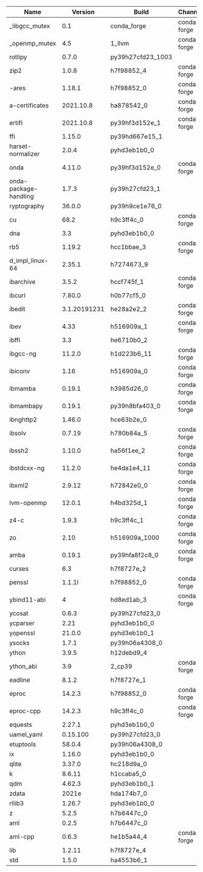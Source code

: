 | Name | Version | Build | Channel |
| --- | --- | --- | --- |
| _libgcc_mutex | 0.1 | conda_forge | conda-forge |
| _openmp_mutex | 4.5 | 1_llvm | conda-forge |
| rotlipy | 0.7.0 | py39h27cfd23_1003 |
| zip2 | 1.0.8 | h7f98852_4 | conda-forge |
| -ares | 1.18.1 | h7f98852_0 | conda-forge |
| a-certificates | 2021.10.8 | ha878542_0 | conda-forge |
| ertifi | 2021.10.8 | py39hf3d152e_1 | conda-forge |
| ffi | 1.15.0 | py39hd667e15_1 |
| harset-normalizer | 2.0.4 | pyhd3eb1b0_0 |
| onda | 4.11.0 | py39hf3d152e_0 | conda-forge |
| onda-package-handling | 1.7.3 | py39h27cfd23_1 |
| ryptography | 36.0.0 | py39h9ce1e76_0 |
| cu | 68.2 | h9c3ff4c_0 | conda-forge |
| dna | 3.3 | pyhd3eb1b0_0 |
| rb5 | 1.19.2 | hcc1bbae_3 | conda-forge |
| d_impl_linux-64 | 2.35.1 | h7274673_9 |
| ibarchive | 3.5.2 | hccf745f_1 | conda-forge |
| ibcurl | 7.80.0 | h0b77cf5_0 |
| ibedit | 3.1.20191231 | he28a2e2_2 | conda-forge |
| ibev | 4.33 | h516909a_1 | conda-forge |
| ibffi | 3.3 | he6710b0_2 |
| ibgcc-ng | 11.2.0 | h1d223b6_11 | conda-forge |
| ibiconv | 1.16 | h516909a_0 | conda-forge |
| ibmamba | 0.19.1 | h3985d26_0 | conda-forge |
| ibmambapy | 0.19.1 | py39h8bfa403_0 | conda-forge |
| ibnghttp2 | 1.46.0 | hce63b2e_0 |
| ibsolv | 0.7.19 | h780b84a_5 | conda-forge |
| ibssh2 | 1.10.0 | ha56f1ee_2 | conda-forge |
| ibstdcxx-ng | 11.2.0 | he4da1e4_11 | conda-forge |
| ibxml2 | 2.9.12 | h72842e0_0 | conda-forge |
| lvm-openmp | 12.0.1 | h4bd325d_1 | conda-forge |
| z4-c | 1.9.3 | h9c3ff4c_1 | conda-forge |
| zo | 2.10 | h516909a_1000 | conda-forge |
| amba | 0.19.1 | py39hfa8f2c8_0 | conda-forge |
| curses | 6.3 | h7f8727e_2 |
| penssl | 1.1.1l | h7f98852_0 | conda-forge |
| ybind11-abi | 4 | hd8ed1ab_3 | conda-forge |
| ycosat | 0.6.3 | py39h27cfd23_0 |
| ycparser | 2.21 | pyhd3eb1b0_0 |
| yopenssl | 21.0.0 | pyhd3eb1b0_1 |
| ysocks | 1.7.1 | py39h06a4308_0 |
| ython | 3.9.5 | h12debd9_4 |
| ython_abi | 3.9 | 2_cp39 | conda-forge |
| eadline | 8.1.2 | h7f8727e_1 |
| eproc | 14.2.3 | h7f98852_0 | conda-forge |
| eproc-cpp | 14.2.3 | h9c3ff4c_0 | conda-forge |
| equests | 2.27.1 | pyhd3eb1b0_0 |
| uamel_yaml | 0.15.100 | py39h27cfd23_0 |
| etuptools | 58.0.4 | py39h06a4308_0 |
| ix | 1.16.0 | pyhd3eb1b0_0 |
| qlite | 3.37.0 | hc218d9a_0 |
| k | 8.6.11 | h1ccaba5_0 |
| qdm | 4.62.3 | pyhd3eb1b0_1 |
| zdata | 2021e | hda174b7_0 |
| rllib3 | 1.26.7 | pyhd3eb1b0_0 |
| z | 5.2.5 | h7b6447c_0 |
| aml | 0.2.5 | h7b6447c_0 |
| aml-cpp | 0.6.3 | he1b5a44_4 | conda-forge |
| lib | 1.2.11 | h7f8727e_4 |
| std | 1.5.0 | ha4553b6_1 |